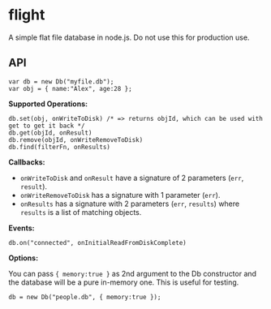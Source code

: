 flight
======

A simple flat file database in node.js. Do not use this for production use.

API
---

    var db = new Db("myfile.db");
    var obj = { name:"Alex", age:28 };

**Supported Operations:**

    db.set(obj, onWriteToDisk) /* => returns objId, which can be used with get to get it back */
    db.get(objId, onResult)
    db.remove(objId, onWriteRemoveToDisk)
    db.find(filterFn, onResults)

**Callbacks:**

- `onWriteToDisk` and `onResult` have a signature of 2 parameters (`err`, `result`).
- `onWriteRemoveToDisk` has a signature with 1 parameter (`err`).
- `onResults` has a signature with 2 parameters (`err`, `results`) where `results` is a list of matching objects.

**Events:**

    db.on("connected", onInitialReadFromDiskComplete)

**Options:**

You can pass `{ memory:true }` as 2nd argument to the Db constructor and the database will be a pure in-memory one. This is useful for testing.

    db = new Db("people.db", { memory:true });
